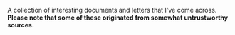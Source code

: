 A collection of interesting documents and letters that I've come across. **Please note that some of these originated from somewhat untrustworthy sources.**
